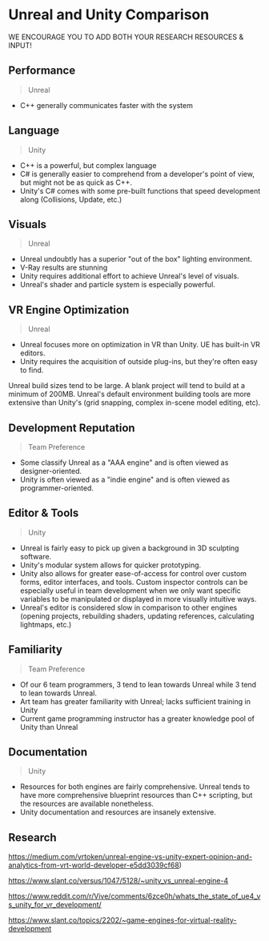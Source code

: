 # Unreal and Unity Comparison
WE ENCOURAGE YOU TO ADD BOTH YOUR RESEARCH RESOURCES & INPUT!

## Performance
> Unreal
* C++ generally communicates faster with the system

## Language
> Unity
* C++ is a powerful, but complex language
* C# is generally easier to comprehend from a developer's point of view, but might not be as quick as C++.
* Unity's C# comes with some pre-built functions that speed development along (Collisions, Update, etc.)

## Visuals
> Unreal
* Unreal undoubtly has a superior "out of the box" lighting environment.
* V-Ray results are stunning
* Unity requires additional effort to achieve Unreal's level of visuals.
* Unreal's shader and particle system is especially powerful.

## VR Engine Optimization
> Unreal
* Unreal focuses more on optimization in VR than Unity. UE has built-in VR editors.
* Unity requires the acquisition of outside plug-ins, but they're often easy to find.

Unreal build sizes tend to be large. A blank project will tend to build at a minimum of 200MB.
Unreal's default environment building tools are more extensive than Unity's (grid snapping, complex in-scene model editing, etc).

## Development Reputation
> Team Preference
* Some classify Unreal as a "AAA engine" and is often viewed as designer-oriented.
* Unity is often viewed as a "indie engine" and is often viewed as programmer-oriented.

## Editor & Tools
> Unity
* Unreal is fairly easy to pick up given a background in 3D sculpting software.
* Unity's modular system allows for quicker prototyping.
* Unity also allows for greater ease-of-access for control over custom forms, editor interfaces, and tools. Custom inspector controls can be especially useful in team development when we only want specific variables to be manipulated or displayed in more visually intuitive ways.
* Unreal's editor is considered slow in comparison to other engines (opening projects, rebuilding shaders, updating references, calculating lightmaps, etc.)

## Familiarity
> Team Preference
* Of our 6 team programmers, 3 tend to lean towards Unreal while 3 tend to lean towards Unreal.
* Art team has greater familiarity with Unreal; lacks sufficient training in Unity
* Current game programming instructor has a greater knowledge pool of Unity than Unreal

## Documentation
> Unity
* Resources for both engines are fairly comprehensive. Unreal tends to have more comprehensive blueprint resources than C++ scripting, but the resources are available nonetheless.
* Unity documentation and resources are insanely extensive. 


## Research
https://medium.com/vrtoken/unreal-engine-vs-unity-expert-opinion-and-analytics-from-vrt-world-developer-e5dd3039cf68)

https://www.slant.co/versus/1047/5128/~unity_vs_unreal-engine-4

https://www.reddit.com/r/Vive/comments/6zce0h/whats_the_state_of_ue4_vs_unity_for_vr_development/

https://www.slant.co/topics/2202/~game-engines-for-virtual-reality-development


